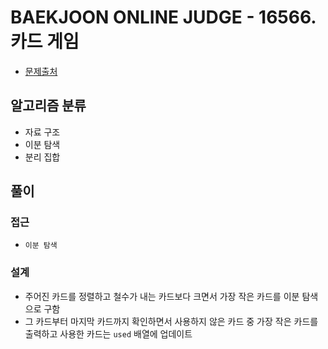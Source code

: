 # BAEKJOON ONLINE JUDGE - 16566. 카드 게임

- [문제출처](https://www.acmicpc.net/problem/16566 '16566. 카드 게임')

## 알고리즘 분류

- 자료 구조
- 이분 탐색
- 분리 집합

## 풀이

### 접근

- `이분 탐색`

### 설계

- 주어진 카드를 정렬하고 철수가 내는 카드보다 크면서 가장 작은 카드를 이분 탐색으로 구함
- 그 카드부터 마지막 카드까지 확인하면서 사용하지 않은 카드 중 가장 작은 카드를 출력하고 사용한 카드는 `used` 배열에 업데이트
